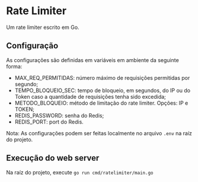 # Rate Limiter

Um rate limiter escrito em Go.

## Configuração

As configurações são definidas em variáveis em ambiente da seguinte forma:

- MAX_REQ_PERMITIDAS: número máximo de requisições permitidas por segundo;
- TEMPO_BLOQUEIO_SEC: tempo de bloqueio, em segundos, do IP ou do Token caso a quantidade de requisições tenha sido excedida;
- METODO_BLOQUEIO: método de limitação do rate limiter. Opções: IP e TOKEN;
- REDIS_PASSWORD: senha do Redis;
- REDIS_PORT: port do Redis.

Nota: As configurações podem ser feitas localmente no arquivo `.env` na raíz do projeto.

## Execução do web server
Na raíz do projeto, execute `go run cmd/ratelimiter/main.go`